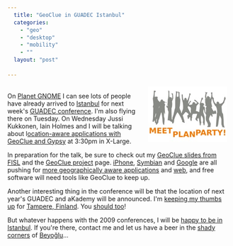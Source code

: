 ```yaml
---
  title: "GeoClue in GUADEC Istanbul"
  categories: 
    - "geo"
    - "desktop"
    - "mobility"
    - ""
  layout: "post"

---
```

<p>
<a href="/files/guadec-jumping.png"><img src="/files/guadec-jumping-tm.jpg" height="125" width="178" border="0" align="right" hspace="8" vspace="4" alt="GUADEC: Meet, Plan, Party!" title="GUADEC: Meet, Plan, Party!" /></a>
<br />On <a href="http://planet.gnome.org/">Planet GNOME</a> I can see lots of people have already arrived to <a href="http://en.wikipedia.org/wiki/Istanbul">Istanbul</a> for next week's <a href="http://guadec.expectnation.com/public/content/main">GUADEC conference</a>. I'm also flying there on Tuesday. On Wednesday Jussi Kukkonen, Iain Holmes and I will be talking about l<a href="http://guadec.expectnation.com/guadec08/public/schedule/detail/32">ocation-aware applications with GeoClue and Gypsy</a> at 3:30pm in X-Large.
</p><p>
In preparation for the talk, be sure to check out my <a href="http://www.slideshare.net/bergie/geoclue-geoinformation-framework/">GeoClue slides from FISL</a> and the <a href="http://geoclue.freedesktop.org/">GeoClue project</a> page. <a href="http://lifehacker.com/395171/how-your-location+aware-iphone-will-change-your-life">iPhone</a>, <a href="http://www.symbian.com/developer/techlib/v9.2docs/doc_source/guide/Location-Based-Services-subsystem-guide/Public/LocationAcquisition/HowTo_LocationAPI_GetLocation.html">Symbian</a> and <a href="http://code.google.com/p/gears/wiki/GeolocationAPI">Google</a> are all pushing for <a href="http://bergie.iki.fi/blog/iphone-geoclue_and_making_mobile_devices_location-aware/">more geographically aware applications</a> and <a href="http://azarask.in/blog/post/firefox-geolocation-js-library/">web</a>, and free software will need tools like GeoClue to keep up.
</p><p>
Another interesting thing in the conference will be that the location of next year's GUADEC and aKademy will be announced. I'm <a href="http://www.facebook.com/group.php?gid=17160749703">keeping my thumbs up</a> for <a href="http://www.coss.fi/web/coss/news?p_p_id=86">Tampere, Finland</a>. You <a href="http://www.facebook.com/group.php?gid=17160749703">should too</a>!
</p><p>
But whatever happens with the 2009 conferences, I will be <a href="http://flickr.com/photos/bergie/sets/72157604356399486/">happy to be in Istanbul</a>. If you're there, contact me and let us have a beer in the <a href="http://flickr.com/photos/bergie/987991479/in/set-72157601177213555/">shady corners</a> of <a href="http://en.wikipedia.org/wiki/Beyo%C4%9Flu">Beyoğlu</a>...
</p>